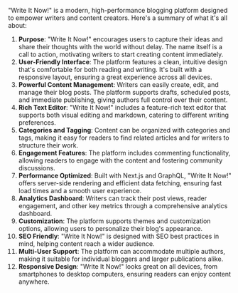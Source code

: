 "Write It Now!" is a modern, high-performance blogging platform designed to empower writers and content creators. Here's a summary of what it's all about:

1. **Purpose**: "Write It Now!" encourages users to capture their ideas and share their thoughts with the world without delay. The name itself is a call to action, motivating writers to start creating content immediately.
2. **User-Friendly Interface**: The platform features a clean, intuitive design that's comfortable for both reading and writing. It's built with a responsive layout, ensuring a great experience across all devices.
3. **Powerful Content Management**: Writers can easily create, edit, and manage their blog posts. The platform supports drafts, scheduled posts, and immediate publishing, giving authors full control over their content.
4. **Rich Text Editor**: "Write It Now!" includes a feature-rich text editor that supports both visual editing and markdown, catering to different writing preferences.
5. **Categories and Tagging**: Content can be organized with categories and tags, making it easy for readers to find related articles and for writers to structure their work.
6. **Engagement Features**: The platform includes commenting functionality, allowing readers to engage with the content and fostering community discussions.
7. **Performance Optimized**: Built with Next.js and GraphQL, "Write It Now!" offers server-side rendering and efficient data fetching, ensuring fast load times and a smooth user experience.
8. **Analytics Dashboard**: Writers can track their post views, reader engagement, and other key metrics through a comprehensive analytics dashboard.
9. **Customization**: The platform supports themes and customization options, allowing users to personalize their blog's appearance.
10. **SEO Friendly**: "Write It Now!" is designed with SEO best practices in mind, helping content reach a wider audience.
11. **Multi-User Support**: The platform can accommodate multiple authors, making it suitable for individual bloggers and larger publications alike.
12. **Responsive Design**: "Write It Now!" looks great on all devices, from smartphones to desktop computers, ensuring readers can enjoy content anywhere.
